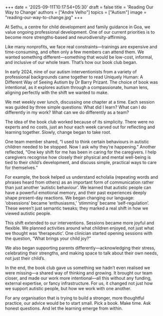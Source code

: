 +++
date = '2025-09-11T10:17:54+05:30'
draft = false
title = 'Reading Our Way to Change'
authors = ["Andre Velho"]
topics = ["Autism"]
image = "reading-our-way-to-change.jpg"
+++

At Sethu, a centre for child development and family guidance in Goa, we value ongoing professional development. One of our current priorities is to become more strengths-based and neurodiversity-affirming.

Like many nonprofits, we face real constraints—trainings are expensive and time-consuming, and often only a few members can attend them. We wanted something different—something that would be low-cost, informal, and inclusive of our whole team. That’s how our book club began.

In early 2024, nine of our autism interventionists from a variety of professional backgrounds came together to read Uniquely Human: A Different Way of Seeing Autism by Dr Barry Prizant. The choice of book was intentional, as it explores autism through a compassionate, human lens, aligning perfectly with the shift we wanted to make.

We met weekly over lunch, discussing one chapter at a time. Each session was guided by three simple questions: What did I learn? What can I do differently in my work? What can we do differently as a team?

The idea of the book club worked because of its simplicity. There were no experts and no costs, just an hour each week carved out for reflecting and learning together.
Slowly, change began to take root.

One team member shared, “I used to think certain behaviours in autistic children needed to be stopped. Now I ask why they’re happening.” Another reflected, “One key shift for me has been in caring for the caregivers. I help caregivers recognise how closely their physical and mental well-being is tied to their child’s development, and discuss simple, practical ways to care for themselves.”

For example, the book helped us understand echolalia (repeating words and phrases heard from others) as an important form of communication rather than just another ‘autistic behaviour’. We learned that autistic people can have a powerful emotional memory, and their past experiences deeply shape present-day reactions. We began changing our language: ‘obsessions’ became ‘enthusiasms,’ ‘stimming’ became ‘self-regulation’. These weren’t just semantic tweaks; they marked a real shift in how we viewed autistic people.

This shift extended to our interventions. Sessions became more joyful and flexible. We planned activities around what children enjoyed, not just what we thought was ‘therapeutic’. One clinician started opening sessions with the question, “What brings your child joy?”

We also began supporting parents differently—acknowledging their stress, celebrating their strengths, and making space to talk about their own needs, not just their child’s.

In the end, the book club gave us something we hadn’t even realised we were missing—a shared way of thinking and growing. It brought our team closer, and made our work more intentional—all this without any funding, external expertise, or fancy infrastructure. For us, it changed not just how we support autistic people, but how we work with one another.

For any organisation that is trying to build a stronger, more thoughtful practice, our advice would be to start small. Pick a book. Make time. Ask honest questions. And let the learning emerge from within.
